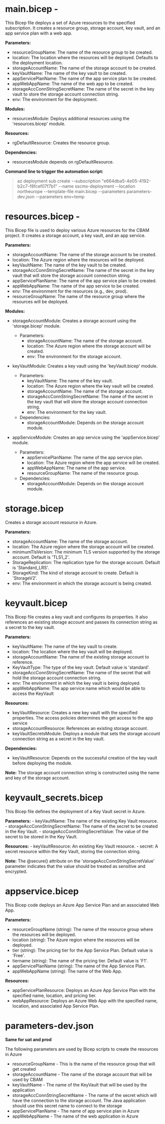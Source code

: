# main.bicep -

This Bicep file deploys a set of Azure resources to the specified subscription.
It creates a resource group, storage account, key vault, and an app service plan with a web app.

**Parameters:**

- resourceGroupName: The name of the resource group to be created.
- location: The location where the resources will be deployed. Defaults to the deployment location.
- storageAccountName: The name of the storage account to be created.
- keyVaultName: The name of the key vault to be created.
- appServicePlanName: The name of the app service plan to be created.
- appWebAppName: The name of the web app to be created.
- storageAccConnStringSecretName: The name of the secret in the key vault to store the storage account connection string.
- env: The environment for the deployment.

**Modules:**

- resourcesModule: Deploys additional resources using the 'resources.bicep' module.

**Resources:**

- rgDefaultResource: Creates the resource group.

**Dependencies:**

- resourcesModule depends on rgDefaultResource.

**Command line to trigger the automation script:**

>az deployment sub create --subscription "e664dba5-4e05-4192-b2c7-f8fcef07f7b1" --name sscmx-deployment --location northeurope --template-file main.bicep --parameters parameters-dev.json --parameters env=temp

# resources.bicep -

This Bicep file is used to deploy various Azure resources for the CBAM project.
It creates a storage account, a key vault, and an app service.

**Parameters:**

- storageAccountName: The name of the storage account to be created.
- location: The Azure region where the resources will be deployed.
- keyVaultName: The name of the key vault to be created.
- storageAccConnStringSecretName: The name of the secret in the key vault that will store the storage account connection string.
- appServicePlanName: The name of the app service plan to be created.
- appWebAppName: The name of the app service to be created.
- env: The environment for the resources (e.g., dev, prod).
- resourceGroupName: The name of the resource group where the resources will be deployed.

**Modules:**

- storageAccountModule: Creates a storage account using the 'storage.bicep' module.

  - Parameters:
    - storageAccountName: The name of the storage account.
    - location: The Azure region where the storage account will be created.
    - env: The environment for the storage account.

- keyVaultModule: Creates a key vault using the 'keyVault.bicep' module.

  - Parameters:
    - keyVaultName: The name of the key vault.
    - location: The Azure region where the key vault will be created.
    - storageAccountName: The name of the storage account.
    - storageAccConnStringSecretName: The name of the secret in the key vault that will store the storage account connection string.
    - env: The environment for the key vault.
  - Dependencies:
    - storageAccountModule: Depends on the storage account module.

- appServiceModule: Creates an app service using the 'appService.bicep' module.
  - Parameters:
    - appServicePlanName: The name of the app service plan.
    - location: The Azure region where the app service will be created.
    - appWebAppName: The name of the app service.
    - resourceGroupName: The name of the resource group.
  - Dependencies:
    - storageAccountModule: Depends on the storage account module.


# storage.bicep

  Creates a storage account resource in Azure.

  **Parameters:**

  - storageAccountName: The name of the storage account.
  - location: The Azure region where the storage account will be created.
  - minimumTlsVersion: The minimum TLS version supported by the storage account. Default is 'TLS1_2'.
  - StorageReplication: The replication type for the storage account. Default is 'Standard_LRS'.
  - StorageKind: The kind of storage account to create. Default is 'StorageV2'.
  - env: The environment in which the storage account is being created.

# keyvault.bicep
 
  This Bicep file creates a key vault and configures its properties.
  It also references an existing storage account and passes its connection string as a secret to the key vault.

  **Parameters:**
  - keyVaultName: The name of the key vault to create.
  - location: The location where the key vault will be deployed.
  - storageAccountName: The name of the existing storage account to reference.
  - KeyVaultType: The type of the key vault. Default value is 'standard'.
  - storageAccConnStringSecretName: The name of the secret that will hold the storage account connection string.
  - env: The environment in which the key vault is being deployed.
  - appWebAppName: The app service name which would be able to access the KeyVault

  **Resources:**
  - keyVaultResource: Creates a new key vault with the specified properties. The access policies determines the get access to the app service
  - storageAccountResource: References an existing storage account.
  - keyVaultSecretsModule: Deploys a module that sets the storage account connection string as a secret in the key vault.

  **Dependencies:**
  - keyVaultResource: Depends on the successful creation of the key vault before deploying the module.

  **Note:** The storage account connection string is constructed using the name and key of the storage account.

# keyvault_secrets.bicep

  This Bicep file defines the deployment of a Key Vault secret in Azure.

**Parameters:**
    - keyVaultName: The name of the existing Key Vault resource.
    - storageAccConnStringSecretName: The name of the secret to be created in the Key Vault.
    - storageAccConnStringSecretValue: The value of the secret to be stored in the Key Vault.

  **Resources:**
    - keyVaultResource: An existing Key Vault resource.
    - secret: A secret resource within the Key Vault, storing the connection string.

  **Note:** The @secure() attribute on the 'storageAccConnStringSecretValue' parameter indicates that the value should be treated as sensitive and encrypted.

# appservice.bicep

  This Bicep code deploys an Azure App Service Plan and an associated Web App.

  **Parameters:**
  - resourceGroupName (string): The name of the resource group where the resources will be deployed.
  - location (string): The Azure region where the resources will be deployed.
  - tier (string): The pricing tier for the App Service Plan. Default value is 'Free'.
  - tiername (string): The name of the pricing tier. Default value is 'F1'.
  - appServicePlanName (string): The name of the App Service Plan.
  - appWebAppName (string): The name of the Web App.

  **Resources:**
  - appServicePlanResource: Deploys an Azure App Service Plan with the specified name, location, and pricing tier.
  - webAppResource: Deploys an Azure Web App with the specified name, location, and associated App Service Plan.

  # parameters-dev.json
  
  **Same for uat and prod**

  The following parameters are used by Bicep scripts to create the resources in Azure
  - resourceGroupName - This is the name of the resource group that will get created
  - storageAccountName - The name of the storage account that will be used by CBAM
  - keyVaultName - The name of the KeyVault that will be used by the application
  - storageAccConnStringSecretName - The name of the secret which will have the connection to the storage account. The Java application should use this secret name to connect to the storage
  - appServicePlanName - The name of app service plan in Azure
  - appWebAppName - The name of the web application in Azure 